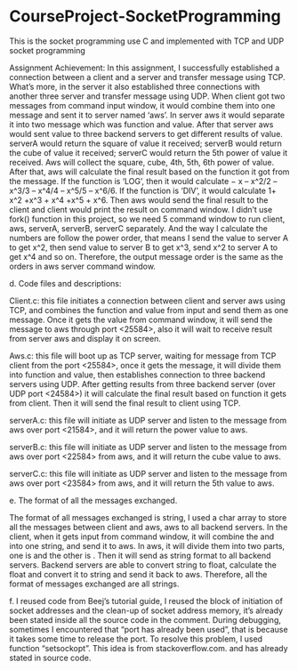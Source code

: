 # CourseProject-SocketProgramming
This is the socket programming use C and implemented with TCP and UDP socket programming

Assignment Achievement: In this assignment, I successfully established a connection between a client and a server and transfer message using TCP. What’s more, in the server it also established three connections with another three server and transfer message using UDP. When client got two messages from command input window, it would combine them into one message and sent it to server named ‘aws’. In server aws it would separate it into two message which was function and value. After that server aws would sent value to three backend servers to get different results of value. serverA would return the square of value it received; serverB would return the cube of value it received; serverC would return the 5th power of value it received. Aws will collect the square, cube, 4th, 5th, 6th power of value. After that, aws will calculate the final result based on the function it got from the message. If the function is ‘LOG’, then it would calculate − x – x^2/2 – x^3/3 – x^4/4 – x^5/5 – x^6/6. If the function is ‘DIV’, it would calculate 1+ x^2 +x^3 + x^4 +x^5 + x^6. Then aws would send the final result to the client and client would print the result on command window. I didn’t use fork() function in this project, so we need 5 command window to run client, aws, serverA, serverB, serverC separately. And the way I calculate the numbers are follow the power order, that means I send the value to server A to get x^2, then send value to server B to get x^3, send x^2 to server A to get x^4 and so on. Therefore, the output message order is the same as the orders in aws server command window.

d.	Code files and descriptions:

Client.c: this file initiates a connection between client and server aws using TCP, and combines the function and value from input and send them as one message. Once it gets the value from command window, it will send the message to aws through port <25584>, also it will wait to receive result from server aws and display it on screen.

Aws.c: this file will boot up as TCP server, waiting for message from TCP client from the port <25584>, once it gets the message, it will divide them into function and value, then establishes connection to three backend servers using UDP. After getting results from three backend server (over UDP port <24584>) it will calculate the final result based on function it gets from client. Then it will send the final result to client using TCP.

serverA.c: this file will initiate as UDP server and listen to the message from aws over port <21584>, and it will return the power value to aws.

serverB.c: this file will initiate as UDP server and listen to the message from aws over port <22584> from aws, and it will return the cube value to aws.

serverC.c: this file will initiate as UDP server and listen to the message from aws over port <23584> from aws, and it will return the 5th value to aws.

e.	The format of all the messages exchanged.

The format of all messages exchanged is string, I used a char array to store all the messages between client and aws, aws to all backend servers. In the client, when it gets input from command window, it will combine the <function> and <value> into one string, and send it to aws. In aws, it will divide them into two parts, one is <function> and the other is <value>. Then it will send <value> as string format to all backend servers. Backend servers are able to convert string to float, calculate the float and convert it to string and send it back to aws. Therefore, all the format of messages exchanged are all strings.


f.	I reused code from Beej’s tutorial guide, I reused the block of initiation of socket addresses and the clean-up of socket address memory, it’s already been stated inside all the source code in the comment. During debugging, sometimes I encountered that “port has already been used”, that is because it takes some time to release the port. To resolve this problem, I used function “setsockopt”. This idea is from stackoverflow.com. and has already stated in source code.
